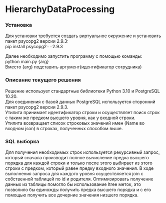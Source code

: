 # HierarchyDataProcessing

### Установка
Для установки требуется создать виртуальное окружение и установить пакет psycopg2 версии 2.9.3:  
pip install psycopg2==2.9.3

Далее необходимо запустить программу с помощью команды:  
python main.py {arg}  
Вместо {arg} подставить аргумент(идентификатор сотрудника)  

### Описание текущего решения
Решение использует стандартные библиотеки Python 3.10 и PostgreSQL 10.20.  
Для соединения с базой данных PostgreSQL используется сторонний пакет psycopg2 версии 2.9.3.  
Утилита принимает идентификатор строки и осуществляет поиск строк с таким же предком высшего уровня, как у входной строки.  
Утилита возвращает список строковых значений имен (Name во входном json) в строках, полученных способом выше.  

### SQL выборка
Для получения необходимых строк используется рекурсивный запрос, который сначала производит полное вычисление предка высшего порядка для каждой строки и только после этого выбирает из этого строки с предком, который равен предку входного значения.
В ходе выполнения запроса для каждого уровня осуществляется join с собственной таблицей по id и родителя.
Оптимизировать получение данных из таблицы помогло бы использование ltree меток, это позволило бы единожды получить предка высшего порядка и с его помощью получить все дочерние значения низшего порядка.
